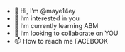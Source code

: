 - 👋 Hi, I’m @maye14ey
- 👀 I’m interested in you
- 🌱 I’m currently learning ABM
- 💞️ I’m looking to collaborate on YOU
- 📫 How to reach me FACEBOOK

<!---
maye14ey/maye14ey is a ✨ special ✨ repository because its `README.md` (this file) appears on your GitHub profile.
You can click the Preview link to take a look at your changes.
--->
